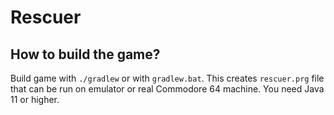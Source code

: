 # Rescuer

## How to build the game?
Build game with `./gradlew` or with `gradlew.bat`.
This creates `rescuer.prg` file that can be run on emulator or real Commodore 64 machine.
You need Java 11 or higher.

